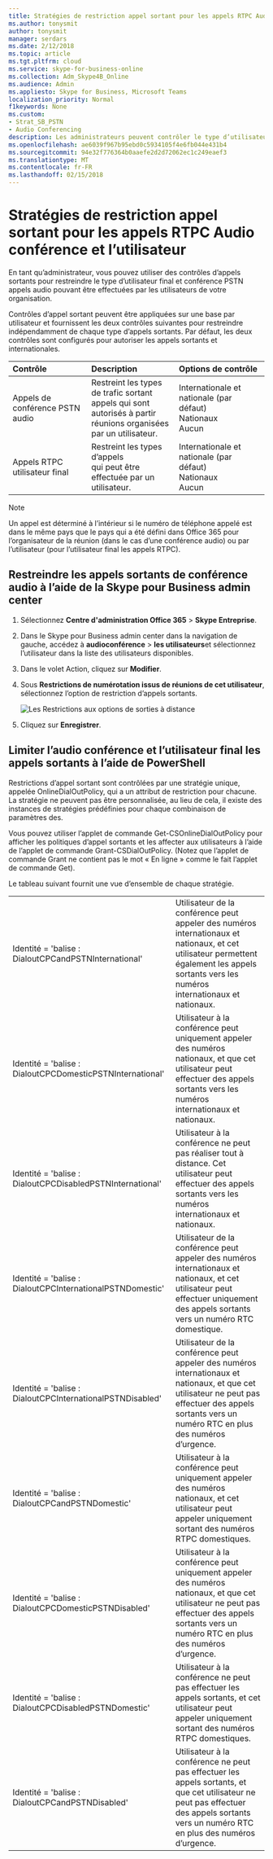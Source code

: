 ```yaml
---
title: Stratégies de restriction appel sortant pour les appels RTPC Audio conférence et l’utilisateur
ms.author: tonysmit
author: tonysmit
manager: serdars
ms.date: 2/12/2018
ms.topic: article
ms.tgt.pltfrm: cloud
ms.service: skype-for-business-online
ms.collection: Adm_Skype4B_Online
ms.audience: Admin
ms.appliesto: Skype for Business, Microsoft Teams
localization_priority: Normal
f1keywords: None
ms.custom:
- Strat_SB_PSTN
- Audio Conferencing
description: Les administrateurs peuvent contrôler le type d’utilisateur final et conférence PSTN appels audio pouvant être effectuées par les utilisateurs.
ms.openlocfilehash: ae6039f967b95ebd0c5934105f4e6fb044e431b4
ms.sourcegitcommit: 94e32f776364b0aaefe2d2d72062ec1c249eaef3
ms.translationtype: MT
ms.contentlocale: fr-FR
ms.lasthandoff: 02/15/2018
---
```

# <a name="outbound-calling-restriction-policies-for-audio-conferencing-and-user-pstn-calls"></a>Stratégies de restriction appel sortant pour les appels RTPC Audio conférence et l’utilisateur

En tant qu’administrateur, vous pouvez utiliser des contrôles d’appels sortants pour restreindre le type d’utilisateur final et conférence PSTN appels audio pouvant être effectuées par les utilisateurs de votre organisation. 

Contrôles d’appel sortant peuvent être appliquées sur une base par utilisateur et fournissent les deux contrôles suivantes pour restreindre indépendamment de chaque type d’appels sortants. Par défaut, les deux contrôles sont configurés pour autoriser les appels sortants et internationales. 

|Contrôle|Description|Options de contrôle|
|:-----|:-----|:-----|
|Appels de conférence PSTN audio|Restreint les types de trafic sortant </br>appels qui sont autorisés à partir </br>réunions organisées par un utilisateur.|Internationale et nationale (par défaut)</br>Nationaux</br>Aucun|
|Appels RTPC utilisateur final|Restreint les types d’appels </br>qui peut être effectuée par un utilisateur.|Internationale et nationale (par défaut)</br>Nationaux</br>Aucun|

   > [!NOTE]
   > Un appel est déterminé à l’intérieur si le numéro de téléphone appelé est dans le même pays que le pays qui a été défini dans Office 365 pour l’organisateur de la réunion (dans le cas d’une conférence audio) ou par l’utilisateur (pour l’utilisateur final les appels RTPC). 


## <a name="restrict-audio-conferencing-outbound-calls-using-the-skype-for-business-admin-center"></a>Restreindre les appels sortants de conférence audio à l’aide de la Skype pour Business admin center 


1.  Sélectionnez **Centre d'administration Office 365** > **Skype Entreprise**.
2.  Dans le Skype pour Business admin center dans la navigation de gauche, accédez à **audioconférence** > **les utilisateurs**et sélectionnez l’utilisateur dans la liste des utilisateurs disponibles.
3.  Dans le volet Action, cliquez sur **Modifier**.
4.  Sous **Restrictions de numérotation issus de réunions de cet utilisateur**, sélectionnez l’option de restriction d’appels sortants.

    ![Les Restrictions aux options de sorties à distance](../images/restrictions-to-dial-outs.png)

5. Cliquez sur **Enregistrer**.

## <a name="restrict-audio-conferencing-and-end-user-outbound-calls-using-powershell"></a>Limiter l’audio conférence et l’utilisateur final les appels sortants à l’aide de PowerShell

Restrictions d’appel sortant sont contrôlées par une stratégie unique, appelée OnlineDialOutPolicy, qui a un attribut de restriction pour chacune. La stratégie ne peuvent pas être personnalisée, au lieu de cela, il existe des instances de stratégies prédéfinies pour chaque combinaison de paramètres des. 

Vous pouvez utiliser l’applet de commande Get-CSOnlineDialOutPolicy pour afficher les politiques d’appel sortants et les affecter aux utilisateurs à l’aide de l’applet de commande Grant-CSDialOutPolicy. (Notez que l’applet de commande Grant ne contient pas le mot « En ligne » comme le fait l’applet de commande Get). 

Le tableau suivant fournit une vue d’ensemble de chaque stratégie.

|||
|:-----|:-----|
|Identité = 'balise : DialoutCPCandPSTNInternational'    |    Utilisateur de la conférence peut appeler des numéros internationaux et nationaux, et cet utilisateur permettent également les appels sortants vers les numéros internationaux et nationaux.    |
|Identité = 'balise : DialoutCPCDomesticPSTNInternational'  |    Utilisateur à la conférence peut uniquement appeler des numéros nationaux, et que cet utilisateur peut effectuer des appels sortants vers les numéros internationaux et nationaux.    |
|    Identité = 'balise : DialoutCPCDisabledPSTNInternational'    |    Utilisateur à la conférence ne peut pas réaliser tout à distance. Cet utilisateur peut effectuer des appels sortants vers les numéros internationaux et nationaux.    |
|    Identité = 'balise : DialoutCPCInternationalPSTNDomestic'    |    Utilisateur de la conférence peut appeler des numéros internationaux et nationaux, et cet utilisateur peut effectuer uniquement des appels sortants vers un numéro RTC domestique.    |
|    Identité = 'balise : DialoutCPCInternationalPSTNDisabled'    |    Utilisateur de la conférence peut appeler des numéros internationaux et nationaux, et que cet utilisateur ne peut pas effectuer des appels sortants vers un numéro RTC en plus des numéros d’urgence.    |
|    Identité = 'balise : DialoutCPCandPSTNDomestic'    |    Utilisateur à la conférence peut uniquement appeler des numéros nationaux, et cet utilisateur peut appeler uniquement sortant des numéros RTPC domestiques.    |
|    Identité = 'balise : DialoutCPCDomesticPSTNDisabled'    |    Utilisateur à la conférence peut uniquement appeler des numéros nationaux, et que cet utilisateur ne peut pas effectuer des appels sortants vers un numéro RTC en plus des numéros d’urgence.    |
|    Identité = 'balise : DialoutCPCDisabledPSTNDomestic'    |    Utilisateur à la conférence ne peut pas effectuer les appels sortants, et cet utilisateur peut appeler uniquement sortant des numéros RTPC domestiques.    |
|    Identité = 'balise : DialoutCPCandPSTNDisabled'    |    Utilisateur à la conférence ne peut pas effectuer les appels sortants, et que cet utilisateur ne peut pas effectuer des appels sortants vers un numéro RTC en plus des numéros d’urgence.    |
